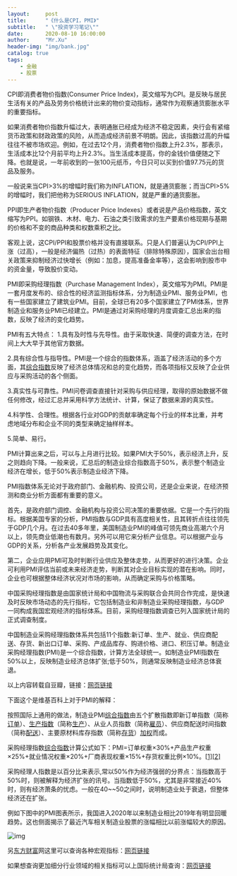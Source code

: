 ```yaml
---
layout:     post
title:      "《什么是CPI，PMI》"
subtitle:   " \"投资学习笔记\""
date:       2020-08-10 16:00:00
author:     "Mr.Xu"
header-img: "img/bank.jpg"
catalog: true
tags:
    - 金融
    - 股票
---
```




CPI即消费者物价指数(Consumer Price Index)，英文缩写为CPI。是反映与居民生活有关的产品及劳务价格统计出来的物价变动指标，通常作为观察通货膨胀水平的重要指标。

如果消费者物价指数升幅过大，表明通胀已经成为经济不稳定因素，央行会有紧缩货币政策和财政政策的风险，从而造成经济前景不明朗。因此，该指数过高的升幅往往不被市场欢迎。例如，在过去12个月，消费者物价指数上升2.3%，那表示，生活成本比12个月前平均上升2.3%。当生活成本提高，你的金钱价值便随之下降。也就是说，一年前收到的一张100元纸币，今日只可以买到价值97.75元的货品及服务。

一般说来当CPI>3%的增幅时我们称为INFLATION，就是通货膨胀；而当CPI>5%的增幅时，我们把他称为SERIOUS INFLATION，就是严重的通货膨胀。


PPI即生产者物价指数（Producer Price Indexes）或者说是产品价格指数，英文缩写为PPI。如钢铁、木材、电力、石油之类引致需求的生产要素价格现期与基期的价格和不变的商品种类和权数乘积之比。

客观上说，这CPI/PPI和股票价格并没有直接联系。只是人们普遍认为CPI/PPI上涨（过高），一般是经济偏热（过热）的表面特征（排除特殊原因），国家会出台相关政策来抑制经济过快增长（例如：加息，提高准备金率等），这会影响到股市中的资金量，导致股价变动。


PMI即采购经理指数（Purchase Management Index），英文缩写为PMI。PMI是一套月度发布的、综合性的经济监测指标体系，分为制造业PMI、服务业PMI，也有一些国家建立了建筑业PMI。目前，全球已有20多个国家建立了PMI体系，世界制造业和服务业PMI已经建立。PMI是通过对采购经理的月度调查汇总出来的指数，反映了经济的变化趋势。

PMI有五大特点：
1.具有及时性与先导性。由于采取快速、简便的调查方法，在时间上大大早于其他官方数据。

2.具有综合性与指导性。PMI是一个综合的指数体系，涵盖了经济活动的多个方面，其[综合指数](https://xueqiu.com/S/SH000008?from=status_stock_match)反映了经济总体情况和总的变化趋势，而各项指标又反映了企业供应与采购活动的各个侧面。

3.真实性与可靠性。PMI问卷调查直接针对采购与供应经理，取得的原始数据不做任何修改，经过汇总并采用科学方法统计、计算，保证了数据来源的真实性。

4.科学性、合理性。根据各行业对GDP的贡献率确定每个行业的样本比重，并考虑地域分布和企业不同的类型来确定抽样样本。

5.简单、易行。

PMI计算出来之后，可以与上月进行比较。如果PMI大于50%，表示经济上升，反之则趋向下降。一般来说，汇总后的制造业综合指数高于50%，表示整个制造业经济在增长，低于50%表示制造业经济下降。

PMI指数体系无论对于政府部门、金融机构、投资公司，还是企业来说，在经济预测和商业分析方面都有重要的意义。

首先，是政府部门调控、金融机构与投资公司决策的重要依据。它是一个先行的指标。根据美国专家的分析，PMI指数与GDP具有高度相关性，且其转折点往往领先于GDP几个月。在过去40多年里，美国制造业PMI的峰值可领先商业高潮六个月以上，领先商业低潮也有数月。另外可以用它来分析产业信息。可以根据产业与GDP的关系，分析各产业发展趋势及其变化。

第二，企业应用PMI可及时判断行业供应及整体走势，从而更好的进行决策。企业可利用PMI评估当前或未来经济走势，判断其对企业目标实现的潜在影响。同时，企业也可根据整体经济状况对市场的影响，从而确定采购与价格策略。

中国采购经理指数是由国家统计局和中国物流与采购联合会共同合作完成，是快速及时反映市场动态的先行指标，它包括制造业和非制造业采购经理指数，与GDP一同构成我国宏观经济的指标体系。目前，采购经理指数调查已列入国家统计局的正式调查制度。

中国制造业采购经理指数体系共包括11个指数:新订单、生产、就业、供应商配送、存货、新出口订单、采购、产成品库存、购进价格、进口、积压订单。制造业采购经理指数(PMI)是一个综合指数，计算方法全球统一。如制造业PMI指数在50%以上，反映制造业经济总体扩张;低于50%，则通常反映制造业经济总体衰退。

以上内容转载自豆瓣，链接：[网页链接](https://www.douban.com/group/topic/16137183/)



下面这个是维基百科上对于PMI的解释：

按照国际上通用的做法，制造业PMI[综合指数](https://xueqiu.com/S/SH000008?from=status_stock_match)由五个扩散指数即新订单指数（简称[订单](https://zh.wikipedia.org/w/index.php?title=订单&action=edit&redlink=1)）、[生产指数](https://zh.wikipedia.org/wiki/生产物价指数)（简称[生产](https://zh.wikipedia.org/wiki/生产)）、从业人员指数（简称[雇员](https://zh.wikipedia.org/wiki/僱員)）、供应商配送时间指数（简称[配送](https://zh.wikipedia.org/wiki/配送)）、主要原材料库存指数（简称[存货](https://zh.wikipedia.org/wiki/存貨)）[加权](https://zh.wikipedia.org/wiki/加權)而成。

采购经理指数[综合指数](https://xueqiu.com/S/SH000008?from=status_stock_match)计算公式如下：PMI=订单权重×30%+产品生产权重×25%+就业情况权重×20%+厂商表现权重×15%+存货权重比例×10%。[[1\]](https://zh.wikipedia.org/wiki/采购经理指数#cite_note-1)[[2\]](https://zh.wikipedia.org/wiki/采购经理指数#cite_note-2)

采购经理人指数是以百分比来表示,常以50%作为经济强弱的分界点：当指数高于50%时，则被解释为经济扩张的讯号。当指数低于50%，尤其是非常接近40%时，则有经济萧条的忧虑。一般在40~~50之间时，说明制造业处于衰退，但整体经济还在扩张。

例如下图中的PMI图表所示，我国进入2020年以来制造业相比2019年有明显回暖趋势。这也侧面揭示了最近汽车相关制造业股票的涨幅相比以前涨幅较大的原因。

![img](https://xqimg.imedao.com/173db6f04cdb7573fe51d089.png!custom660.jpg)

另[东方财富](https://xueqiu.com/S/SZ300059?from=status_stock_match)网这里可以查询各种宏观指标：[网页链接](http://data.eastmoney.com/cjsj/pmi.html)

如果想查询更加细分行业领域的相关指标可以上国际统计局查询：[网页链接](http://data.stats.gov.cn/easyquery.htm?cn=A01&zb=A010301&sj=202007)









